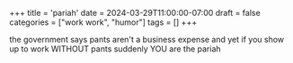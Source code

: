 +++
title = 'pariah'
date = 2024-03-29T11:00:00-07:00
draft = false
categories = ["work work", "humor"]
tags = []
+++

the government says pants aren't a business expense and yet if you show up to work WITHOUT pants suddenly YOU are the pariah